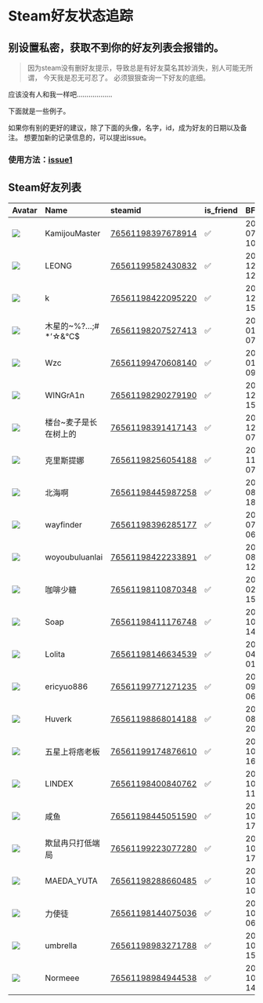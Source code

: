 # Steam好友状态追踪
## 别设置私密，获取不到你的好友列表会报错的。

> 因为steam没有删好友提示，导致总是有好友莫名其妙消失，别人可能无所谓，
> 今天我是忍无可忍了。 必须狠狠查询一下好友的底细。

应该没有人和我一样吧………………

下面就是一些例子。

如果你有别的更好的建议，除了下面的头像，名字，id，成为好友的日期以及备注。 想要加新的记录信息的，可以提出issue。

### 使用方法：[issue1](https://github.com/systemannounce/SteamFriends/issues/1)

## Steam好友列表

| Avatar                                                                            | Name             | steamid                                                                     | is_friend   | BFD                 | Remark   |
|:----------------------------------------------------------------------------------|:-----------------|:----------------------------------------------------------------------------|:------------|:--------------------|:---------|
| ![](https://avatars.steamstatic.com/fd10f4b68645e9cb3b0b429591f7e36c4a82f63e.jpg) | KamijouMaster    | [76561198397678914](https://steamcommunity.com/profiles/76561198397678914/) | ✅           | 2021-07-08 10:38:31 |          |
| ![](https://avatars.steamstatic.com/e45ad9a8ce8dbfa6433da61324a033acfbf628bf.jpg) | LEONG            | [76561199582430832](https://steamcommunity.com/profiles/76561199582430832/) | ✅           | 2023-12-12 12:03:11 |          |
| ![](https://avatars.steamstatic.com/1de142a3306f5844aa3ea52040fb70bed93d8053.jpg) | k                | [76561198422095220](https://steamcommunity.com/profiles/76561198422095220/) | ✅           | 2023-12-17 15:25:26 |          |
| ![](https://avatars.steamstatic.com/3e7fa82d331c950cc2dffca68c4e0f723849cff0.jpg) | 木星的~%?…;# *’☆&℃$ | [76561198207527413](https://steamcommunity.com/profiles/76561198207527413/) | ✅           | 2021-01-14 07:29:46 |          |
| ![](https://avatars.steamstatic.com/fef49e7fa7e1997310d705b2a6158ff8dc1cdfeb.jpg) | Wzc              | [76561199470608140](https://steamcommunity.com/profiles/76561199470608140/) | ✅           | 2023-01-26 09:13:47 |          |
| ![](https://avatars.steamstatic.com/58557fc06bc1e538be31bfde9ebb41d654f0b15f.jpg) | WINGrA1n         | [76561198290279190](https://steamcommunity.com/profiles/76561198290279190/) | ✅           | 2023-12-17 15:25:26 |          |
| ![](https://avatars.steamstatic.com/dcf047282a1424d0f9fe77391473eba5b6a9beec.jpg) | 楼台~麦子是长在树上的      | [76561198391417143](https://steamcommunity.com/profiles/76561198391417143/) | ✅           | 2023-12-29 07:10:29 |          |
| ![](https://avatars.steamstatic.com/783bfb24da71cefc9f4fd05134d4672e27a3d67d.jpg) | 克里斯提娜            | [76561198256054188](https://steamcommunity.com/profiles/76561198256054188/) | ✅           | 2023-11-30 07:58:14 |          |
| ![](https://avatars.steamstatic.com/d4fe7ecc9e9bae063e1d3f950cd7e7a33c3b2628.jpg) | 北海啊              | [76561198445987258](https://steamcommunity.com/profiles/76561198445987258/) | ✅           | 2024-08-17 18:01:48 |          |
| ![](https://avatars.steamstatic.com/420993ab6da5d1e5c0dba8e3de69c74d10b622ea.jpg) | wayfinder        | [76561198396285177](https://steamcommunity.com/profiles/76561198396285177/) | ✅           | 2024-07-06 06:00:53 |          |
| ![](https://avatars.steamstatic.com/1e233d3f35306aedcaa1b2399419649885d3776f.jpg) | woyoubuluanlai   | [76561198422233891](https://steamcommunity.com/profiles/76561198422233891/) | ✅           | 2024-08-13 12:53:45 |          |
| ![](https://avatars.steamstatic.com/97caee00eb9e2fd9f78eaf034b7f9f4d2fd9210d.jpg) | 咖啡少糖             | [76561198110870348](https://steamcommunity.com/profiles/76561198110870348/) | ✅           | 2024-02-22 15:20:47 |          |
| ![](https://avatars.steamstatic.com/a4d6a957822e8541b5d9de9b261be5a9e0d769d6.jpg) | Soap             | [76561198411176748](https://steamcommunity.com/profiles/76561198411176748/) | ✅           | 2023-10-13 14:41:56 |          |
| ![](https://avatars.steamstatic.com/d8094307c56b6cc2fe05817c67b0068bd4ff65a0.jpg) | Lolita           | [76561198146634539](https://steamcommunity.com/profiles/76561198146634539/) | ✅           | 2024-04-19 01:38:54 |          |
| ![](https://avatars.steamstatic.com/f57ecd447728aabb7acb52f5ecd1e159c9944676.jpg) | ericyuo886       | [76561199771271235](https://steamcommunity.com/profiles/76561199771271235/) | ✅           | 2024-09-08 06:00:50 |          |
| ![](https://avatars.steamstatic.com/105b6a64586373fb4637789c974bd4676d71f73a.jpg) | Huverk           | [76561198868014188](https://steamcommunity.com/profiles/76561198868014188/) | ✅           | 2024-08-07 20:45:52 |          |
| ![](https://avatars.steamstatic.com/59f779e9fbbf94363f79137bb8a6bb93bef9dbb5.jpg) | 五星上将痞老板          | [76561199174876610](https://steamcommunity.com/profiles/76561199174876610/) | ✅           | 2023-10-18 16:16:04 |          |
| ![](https://avatars.steamstatic.com/a5d667220212bcf96829633a00aed727b5f1ae97.jpg) | LINDEX           | [76561198400840762](https://steamcommunity.com/profiles/76561198400840762/) | ✅           | 2024-10-11 11:35:22 |          |
| ![](https://avatars.steamstatic.com/8d5aecf456aa5cefd6afd58d42985e64363ca954.jpg) | 咸鱼               | [76561198445051590](https://steamcommunity.com/profiles/76561198445051590/) | ✅           | 2024-10-11 17:27:06 |          |
| ![](https://avatars.steamstatic.com/05c9d811c75729caea21e24feb829e1f3f229b17.jpg) | 欺鼠冉只打低端局         | [76561199223077280](https://steamcommunity.com/profiles/76561199223077280/) | ✅           | 2024-10-14 17:15:06 |          |
| ![](https://avatars.steamstatic.com/c7ce961ffc4963f5375ecf63d9d2fa863a65c252.jpg) | MAEDA_YUTA       | [76561198288660485](https://steamcommunity.com/profiles/76561198288660485/) | ✅           | 2024-10-17 10:24:38 |          |
| ![](https://avatars.steamstatic.com/6a2fc5db958c11bad3a694860b667e41f480b5b2.jpg) | 力使徒              | [76561198144075036](https://steamcommunity.com/profiles/76561198144075036/) | ✅           | 2024-10-26 06:18:24 |          |
| ![](https://avatars.steamstatic.com/8a78a24d3ae3031caf2695bc4dede2d6eb7af7cf.jpg) | umbrella         | [76561198983271788](https://steamcommunity.com/profiles/76561198983271788/) | ✅           | 2024-10-26 15:17:59 |          |
| ![](https://avatars.steamstatic.com/14c94ace391b90e2c5c3e07e44f518f25a3d4376.jpg) | Normeee          | [76561198984944538](https://steamcommunity.com/profiles/76561198984944538/) | ✅           | 2024-10-31 14:39:45 |          |